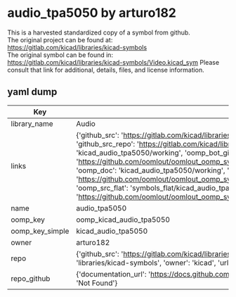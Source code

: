 # audio_tpa5050 by arturo182  
This is a harvested standardized copy of a symbol from github.  
The original project can be found at:  
https://gitlab.com/kicad/libraries/kicad-symbols  
The original symbol can be found in:
https://gitlab.com/kicad/libraries/kicad-symbols/Video.kicad_sym
Please consult that link for additional, details, files, and license information.  
## yaml dump  
| Key | Value |  
| --- | --- |  
| library_name | Audio |  
| links | {'github_src': 'https://gitlab.com/kicad/libraries/kicad-symbols/Video.kicad_sym', 'github_src_repo': 'https://gitlab.com/kicad/libraries/kicad-symbols', 'oomp_bot': 'kicad_audio_tpa5050/working', 'oomp_bot_github': 'https://github.com/oomlout/oomlout_oomp_symbol_bot/tree/main/kicad_audio_tpa5050/working', 'oomp_doc': 'kicad_audio_tpa5050/working', 'oomp_doc_github': 'https://github.com/oomlout/oomlout_oomp_symbol_doc/tree/main/kicad_audio_tpa5050/working', 'oomp_src_flat': 'symbols_flat/kicad_audio_tpa5050/working', 'oomp_src_flat_github': 'https://github.com/oomlout/oomlout_oomp_symbol_src/tree/main/kicad_audio_tpa5050/working'} |  
| name | audio_tpa5050 |  
| oomp_key | oomp_kicad_audio_tpa5050 |  
| oomp_key_simple | kicad_audio_tpa5050 |  
| owner | arturo182 |  
| repo | {'github_src': 'https://gitlab.com/kicad/libraries/kicad-symbols/Video.kicad_sym', 'name': 'libraries/kicad-symbols', 'owner': 'kicad', 'url': 'https://gitlab.com/kicad/libraries/kicad-symbols'} |  
| repo_github | {'documentation_url': 'https://docs.github.com/rest/repos/repos#get-a-repository', 'message': 'Not Found'} |  

